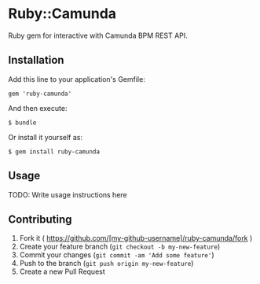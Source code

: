 # Ruby::Camunda

Ruby gem for interactive with Camunda BPM REST API.

## Installation

Add this line to your application's Gemfile:

    gem 'ruby-camunda'

And then execute:

    $ bundle

Or install it yourself as:

    $ gem install ruby-camunda

## Usage

TODO: Write usage instructions here

## Contributing

1. Fork it ( https://github.com/[my-github-username]/ruby-camunda/fork )
2. Create your feature branch (`git checkout -b my-new-feature`)
3. Commit your changes (`git commit -am 'Add some feature'`)
4. Push to the branch (`git push origin my-new-feature`)
5. Create a new Pull Request
